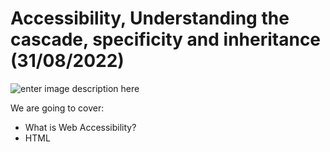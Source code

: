 # Accessibility, Understanding the cascade, specificity and inheritance (31/08/2022)


![enter image description here](https://multichannelmerchant.com/wp-content/uploads/2021/06/dreamhost-accessibility-tips-750x498-1.jpg)


We are going to cover:

- What is Web Accessibility?
- HTML <title> Tag
- HTML <img> alt Attribute
- Google Lighthouse
- Conflicting rules
- Cascade
- Specificity
- Inheritance
- Controlling inheritance
- Non-inheriting properties
- Using dev tools to inspect the cascade
- Exercises




## What is Web Accessibility?
[slide presentation](https://docs.google.com/presentation/d/1kKBO1QAbNu0J-uAuvu9c5dCZijVhjTcnt0DGdvrKUq8/edit#slide=id.g9d48cbabc8_0_38)
 

## HTML <title> Tag

The <title> tag defines the title of the document. The title must be text-only, and it is shown in the browser's title bar or in the page's tab.

The <title> tag is required in HTML documents!

The contents of a page title is very important for search engine optimization (SEO)! The page title is used by search engine algorithms to decide the order when listing pages in search results.
	
```HTML
  <title>UIB - Content - Live Coding</title>	
	
```
The <title> element:

- defines a title in the browser toolbar
- provides a title for the page when it is added to favorites
- displays a title for the page in search-engine results
	
Here are some tips for creating good titles:

- Go for a longer, descriptive title (avoid one- or two-word titles)
- Search engines will display about 50-60 characters of the title, so try not to have titles longer than that
- Do not use just a list of words as the title (this may reduce the page's position in search results)

So, try to make the title as meaningful as possible!
	
**Note:** You can NOT have more than one <title> element in an HTML document.


	
## HTML <img> alt Attribute

The required alt attribute specifies an alternate text for an image, if the image cannot be displayed.

The alt attribute provides alternative information for an image if a user for some reason cannot view it (because of slow connection, an error in the src attribute, or if the user uses a screen reader).

**Tip:** To create a tooltip for an image, use the title attribute!
	
```HTML
 <a href="https://unsplash.com/">
      <img src="images/neon-garage.jpg" alt="Parking garage" title="Parking garage (tooltip)"/>
 </a>	
	
```

## Google Lighthouse

![enter image description here](https://onward.justia.com/wp-content/uploads/2021/08/Website-Metrics-With-Google-Lighthouse-1024x538.png)

Lighthouse is an open source tool for running technical website audits. The tool was developed by Google, and it analyzes the following aspects of a URL: Performance, Progressive Web App, Accessibility, Best Practices and SEO.
	
The Lighthouse framework has already been integrated into Google’s other performance analysis tools, such as the analysis for PageSpeed Insights and the browser-based audits via the Chrome browser’s developer tools.
	
The audits offered by Lighthouse are grouped into five optimization categories: Performance, Best Practices, Accessibility, SEO and Progressive Web Apps.
  
## Conflicting rules

CSS stands for Cascading Style Sheets, and that first word cascading is incredibly important to understand — the way that the cascade behaves is key to understanding CSS.

![enter image description here](https://scontent.ftxl2-1.fna.fbcdn.net/v/t39.30808-6/273717865_130238746176572_4783919957995906888_n.jpg?_nc_cat=107&ccb=1-7&_nc_sid=8bfeb9&_nc_ohc=VGjAY5C0XdEAX-Ye-tv&_nc_oc=AQmS70M66Km076aZmG2hD42ACb7oRhyoz7u7HgGV3rqpIcIBDfoJAg8B51Ng8Wi7O27C3aYCP_uR63SqYEVjqNWR&_nc_ht=scontent.ftxl2-1.fna&oh=00_AT-JESx5s0JN-IOB5tFBWCVHjNWz_7MtlIkU2su7gW8XPA&oe=631164B6)
	

At some point, you will be working on a project and you will find that the CSS you thought should be applied to an element is not working. Often, the problem is that you create two rules that apply different values of the same property to the same element. Cascade and the closely-related concept of specificity are mechanisms that control which rule applies when there is such a conflict. The rule that's styling your element may not be the one you expect, so you need to understand how these mechanisms work.

Also significant here is the concept of inheritance, which means that some CSS properties by default inherit values set on the current element's parent element and some don't. This can also cause some behavior that you might not expect.
	
## Cascade
	
Stylesheets cascade — at a very simple level, this means that the origin, the cascade layer, and the order of CSS rules matter. When two rules from the same cascade layer apply and both have equal specificity, the one that is defined last in the stylesheet is the one that will be used.


```HTML
	
<h1>This is my heading.</h1>
	
```
	
```CSS
h1 { 
    color: red; 
}
h1 { 
    color: blue; 
}	
	
```

	
## Specificity

Specificity is the algorithm that the browser uses to decide which property value is applied to an element. If multiple style blocks have different selectors that configure the same property with different values and target the same element, specificity decides the property value that gets applied to the element. Specificity is basically a measure of how specific a selector's selection will be:

- An element selector is less specific; it will select all elements of that type that appear on a page, so it has less weight.
- A class selector is more specific; it will select only the elements on a page that have a specific class attribute value, so it has more weight.

```HTML
	
<h1 class="main-heading">This is my heading.</h1>
	
```
	
```CSS
.main-heading { 
    color: red; 
}
        
h1 { 
    color: blue; 
}	
	
```

## Inheritance
	
Inheritance also needs to be understood in this context — some CSS property values set on parent elements are inherited by their child elements, and some aren't.

For example, if you set a color and font-family on an element, every element inside it will also be styled with that color and font, unless you've applied different color and font values directly to them.
	
```HTML
	
<p>As the body has been set to have a color of blue this is inherited through the descendants.</p>
<p>We can change the color by targeting the element with a selector, such as this <span>span</span>.</p>
	
```
	
```CSS
body {
    color: green;
}

span {
    color: black;
}	
	
```	

## Controlling inheritance

Inheritance occurs in real life. Children inherit their parents’ features. Children also inherit their parents’ wealth and properties.

Though not all CSS rules/properties are inherited, all font-* properties are inherited. This includes:

- font-size
- font-family
- font-weight
The color property is also inherited.

Inheritance in CSS occurs when an inheritable property is not set on an element. It goes up in its parent chain to set the property value to its parent value.

When you set inherit on a CSS property, the property takes the value from the element’s parent.

This applies not only to inheritable properties, but to all CSS properties.
	
Let’s say we have the following:
	
```HTML
	
<div id="div1">
  Parent Div
  <div id="div1Child">Child Div 1</div>
  <div id="div2Child">Child Div 2</div>
</div>	
	
```
	
```CSS
#div1 {
    height: 100px;
    color: red;
  }

  #div1Child {
    height: inherit;
  }	
	
```
The div1 has a height set to 100px and a color set to red. The color will be inherited by the child elements. The height property is not inheritable, so the child elements won’t inherit it.

div1Child, on the other hand, has its height property set to inherit. This will make it inherit the value of its height from its parent element, div1. So the height of the div1Child will be 100px.

The inherit value enables inheritance on all CSS properties. With inherit, the specified element will take the value of the specified property from its parent element.
	
	
## Non-inheriting properties
	
These are properties that are not inherited or computed from the element’s parent. Its value is explicitly set or by its initial value. Most CSS properties that affect the element node are noninherited properties

The unset value works differently on inherited and noninherited CSS properties. When the unset value is set on an inherited property, it resets the property value to its inherited value. The unset value resets a noninherited property to its initial value.

Below is an example of unset in an inherited property:
	
```HTML
	
 <div class="div">Hello</div>	
	
```
	
```CSS
   html {
      color: red;
    }
    div {
      color: green;
    }
    .div {
      margin-top: 8px;
      padding: 50px;
      background-color: orange;
      color: unset;
    }	
	
```	
	
	
CSS properties such as height, width, border, margin, padding, etc. are not inherited. We can enable inheritance on noninheritable CSS properties by using the inherit value.

**Conclusion**
In this tutorial, we learned all about CSS inheritance and explored four main keywords in CSS that you can use to toggle inheritance: inherit, initial, unset, and revert.
	


## Using dev tools to inspect the cascade
	
CSS cascade layers is a CSS feature that allows web developers to define their CSS styles in multiple layers and control the order in which they apply. Let's see how we can visualize and debug layers in DevTools
	

	
---


## Assignments:

**Assignment 1:** []()
**Solution:** []()

**Assignment 2:** []()
**Solution:** []()

**Assignment 3:** []()
**Solution:** []()
	
---

### Resources:


 
- [Cascade and inheritance](https://developer.mozilla.org/en-US/docs/Learn/CSS/Building_blocks/Cascade_and_inheritance)
- [Google Lighthouse](https://www.searchmetrics.com/glossary/google-lighthouse)
- [HTML <img> alt Attribute](https://www.w3schools.com/tags/att_img_alt.asp)

- [unset](https://developer.mozilla.org/en-US/docs/Web/CSS/unset)
- [CSS inheritance: inherit, initial, unset, and revert](https://blog.logrocket.com/css-inheritance-inherit-initial-unset-and-revert/)


